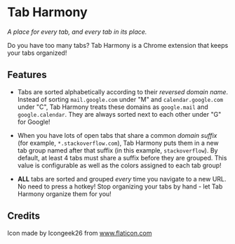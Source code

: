 # Tab Harmony

*A place for every tab, and every tab in its place.*

Do you have too many tabs? Tab Harmony is a Chrome extension that keeps your tabs organized!

## Features

* Tabs are sorted alphabetically according to their *reversed domain name*. Instead of sorting `mail.google.com` under "M" and `calendar.google.com` under "C", Tab Harmony treats these domains as `google.mail` and `google.calendar`. They are always sorted next to each other under "G" for Google!

* When you have lots of open tabs that share a common *domain suffix* (for example, `*.stackoverflow.com`), Tab Harmony puts them in a new tab group named after that suffix (in this example, `stackoverflow`). By default, at least 4 tabs must share a suffix before they are grouped. This value is configurable as well as the colors assigned to each tab group!

* **ALL** tabs are sorted and grouped *every* time you navigate to a new URL. No need to press a hotkey! Stop organizing your tabs by hand - let Tab Harmony organize them for you!

## Credits
Icon made by Icongeek26 from www.flaticon.com